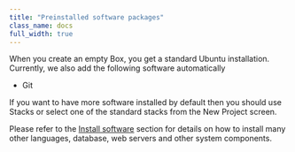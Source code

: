 ```yaml
---
title: "Preinstalled software packages"
class_name: docs
full_width: true
---
```


When you create an empty Box, you get a standard Ubuntu installation. Currently, we also add the following software automatically

- Git

If you want to have more software installed by default then you should use Stacks or select one of the standard stacks from the New Project screen.

Please refer to the [Install software](/docs/ide/boxes/installsw/) section for details on how to install many other languages, database, web servers and other system components.
